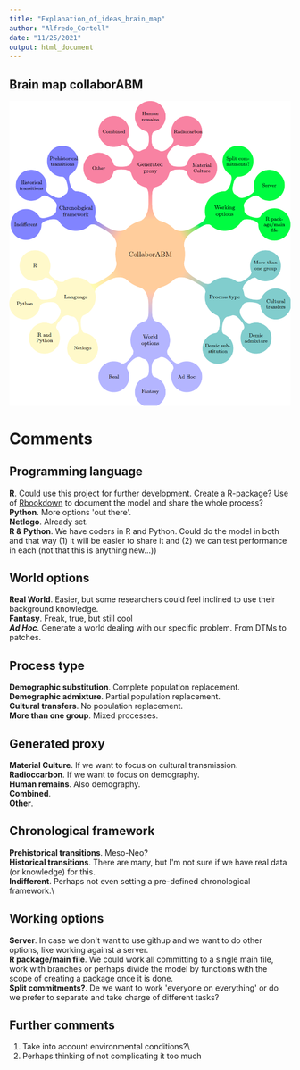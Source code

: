 ```yaml
---
title: "Explanation_of_ideas_brain_map"
author: "Alfredo_Cortell"
date: "11/25/2021"
output: html_document
---
```

## Brain map collaborABM

![](doc/brain_map_colabm.png)

# Comments

## Programming language

**R**. Could use this project for further development. Create a R-package? Use of [Rbookdown](https://bookdown.org/yihui/bookdown/get-started.html) to document the model and share the whole process?\
**Python**. More options 'out there'.\
**Netlogo**. Already set.\
**R & Python**. We have coders in R and Python. Could do the model in both and that way (1) it will be easier to share it and (2) we can test performance in each (not that this is anything new...))

## World options
**Real World**. Easier, but some researchers could feel inclined to use their background knowledge.\
**Fantasy**. Freak, true, but still cool\
***Ad Hoc***. Generate a world dealing with our specific problem. From DTMs to patches.

## Process type
**Demographic substitution**. Complete population replacement.\
**Demographic admixture**. Partial population replacement.\
**Cultural transfers**. No population replacement.\
**More than one group**. Mixed processes.

## Generated proxy
**Material Culture**. If we want to focus on cultural transmission.\
**Radioccarbon**. If we want to focus on demography.\
**Human remains**. Also demography.\
**Combined**.\
**Other**.

## Chronological framework

**Prehistorical transitions**. Meso-Neo?\
**Historical transitions**. There are many, but I'm not sure if we have real data (or knowledge) for this.\
**Indifferent**. Perhaps not even setting a pre-defined chronological framework.\

## Working options
**Server**. In case we don't want to use githup and we want to do other options, like working against a server.\
**R package/main file**. We could work all committing to a single main file, work with branches or perhaps divide the model by functions with the scope of creating a package once it is done.\
**Split commitments?**. De we want to work 'everyone on everything' or do we prefer to separate and take charge of different tasks?

## Further comments
1. Take into account environmental conditions?\
2. Perhaps thinking of not complicating it too much
